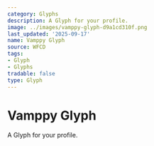 ```yaml
---
category: Glyphs
description: A Glyph for your profile.
image: ../images/vamppy-glyph-d9a1cd310f.png
last_updated: '2025-09-17'
name: Vamppy Glyph
source: WFCD
tags:
- Glyph
- Glyphs
tradable: false
type: Glyph
---
```


# Vamppy Glyph

A Glyph for your profile.

